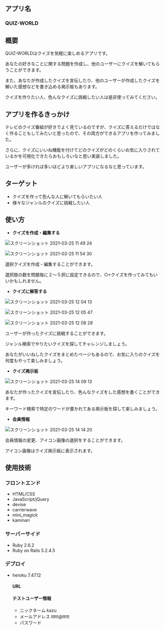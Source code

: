 ## アプリ名
### QUIZ-WORLD

## 概要
QUIZ-WORLDはクイズを気軽に楽しめるアプリです。

あなたの好きなことに関する問題を作成し、他のユーザーにクイズを解いてもらうことができます。

また、あなたが作成したクイズを宣伝したり、他のユーザーが作成したクイズを解いた感想などを書き込める掲示板もあります。

クイズを作りたい人、色んなクイズに挑戦したい人は是非使ってみてください。

## アプリを作るきっかけ
テレビのクイズ番組が好きでよく見ているのですが、クイズに答えるだけではなく作ることもしてみたいと思ったので、その両方ができるアプリを作ってみました。

さらに、クイズにいいね機能を付けてどのクイズがどのくらいお気に入りされているかを可視化できたらおもしろいなと思い実装しました。

ユーザーが多ければ多いほどより楽しいアプリになるなと思っています。

## ターゲット
- クイズを作って色んな人に解いてもらいたい人
- 様々なジャンルのクイズに挑戦したい人

## 使い方
- **クイズを作成・編集する**

![スクリーンショット 2021-03-25 11 49 24](https://user-images.githubusercontent.com/74053238/112425555-9f69c380-8d79-11eb-82cd-2a77d997dcdf.png)

![スクリーンショット 2021-03-25 11 54 30](https://user-images.githubusercontent.com/74053238/112425725-e657b900-8d79-11eb-817e-c98d0b98e4cf.png)

選択クイズを作成・編集することができます。

選択肢の数を問題毎に２〜５択に設定できるので、○×クイズを作ってみてもいいかもしれません。

- **クイズに解答する**

![スクリーンショット 2021-03-25 12 04 13](https://user-images.githubusercontent.com/74053238/112425815-130bd080-8d7a-11eb-9310-d10544fca6b0.png)

![スクリーンショット 2021-03-25 12 05 47](https://user-images.githubusercontent.com/74053238/112425868-2f0f7200-8d7a-11eb-9562-113147cf3558.png)

![スクリーンショット 2021-03-25 12 08 28](https://user-images.githubusercontent.com/74053238/112429712-5f5a0f00-8d80-11eb-9051-d17c03d37b78.png)

ユーザーが作ったクイズに挑戦することができます。

ジャンル検索でやりたいクイズを探してチャレンジしましょう。

あなたがいいねしたクイズをまとめたページもあるので、お気に入りのクイズを何度もやって楽しみましょう。

- **クイズ掲示板**

![スクリーンショット 2021-03-25 14 09 13](https://user-images.githubusercontent.com/74053238/112429809-87e20900-8d80-11eb-9422-cda691ad37b9.png)

あなたが作ったクイズを宣伝したり、色んなクイズをした感想を書くことができます。

キーワード検索で特定のワードが書かれてある掲示板を探して楽しみましょう。

- **会員情報**

![スクリーンショット 2021-03-25 14 14 20](https://user-images.githubusercontent.com/74053238/112429868-a6e09b00-8d80-11eb-840c-474b19d15659.png)

会員情報の変更、アイコン画像の選択をすることができます。

アイコン画像はクイズ掲示板に表示されます。

## 使用技術
### フロントエンド
- HTML/CSS
- JavaScript/jQuery
- devise
- carrierwave
- mini_magick
- kaminari

### サーバーサイド
- Ruby 2.6.2
- Ruby on Rails 5.2.4.5

### デプロイ
- heroku 7.47.12

  #### URL
  
  

  #### テストユーザー情報
  - ニックネーム  kazu　
  - メールアドレス  ttttt@ttttt
  - パスワード    
